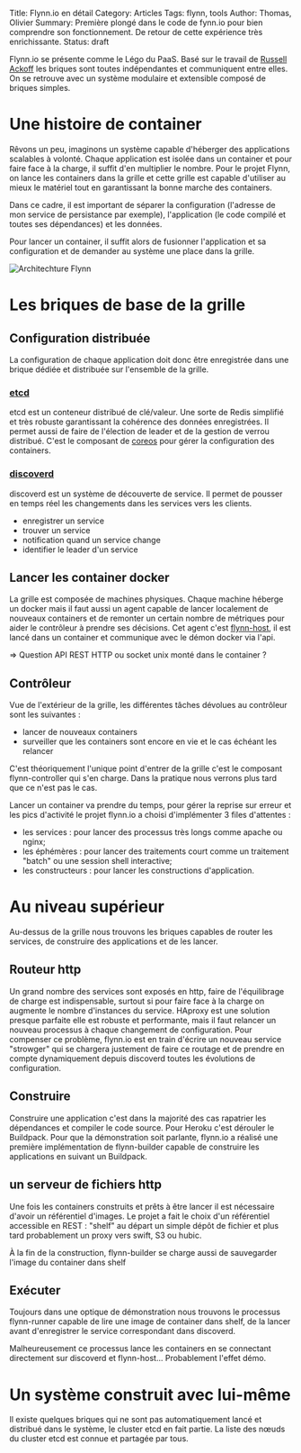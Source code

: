 Title: Flynn.io en détail
Category: Articles
Tags: flynn, tools
Author: Thomas, Olivier
Summary: Première plongé dans le code de fynn.io pour bien comprendre son fonctionnement. De retour de cette expérience très enrichissante.
Status: draft

Flynn.io se présente comme le Légo du PaaS. Basé sur le travail de 
[Russell Ackoff](http://knowledge.wharton.upenn.edu/article/idealized-design-how-bell-labs-imagined-and-created-the-telephone-system-of-the-future/)
les briques sont toutes indépendantes et communiquent entre elles. On se
retrouve avec un système modulaire et extensible composé de briques simples.


# Une histoire de container

Rêvons un peu, imaginons un système capable d'héberger des applications
scalables à volonté. Chaque application est isolée dans un container et pour
faire face à la charge, il suffit d'en multiplier le nombre. Pour le projet
Flynn, on lance les containers dans la grille et cette grille est capable
d'utiliser au mieux le matériel tout en garantissant la bonne marche des
containers.

Dans ce cadre, il est important de séparer la configuration (l'adresse de mon
service de persistance par exemple), l'application (le code compilé et toutes
ses dépendances) et les données. 

Pour lancer un container, il suffit alors de fusionner l'application et sa
configuration et de demander au système une place dans la grille.

![Architechture Flynn]({filename}/images/flynn-arch.png)
 
# Les briques de base de la grille


## Configuration distribuée

La configuration de chaque application doit donc être enregistrée dans une
brique dédiée et distribuée sur l'ensemble de la grille.


### [etcd](https://coreos.com/using-coreos/etcd/)

etcd est un conteneur distribué de clé/valeur. Une sorte de Redis simplifié et
très robuste garantissant la cohérence des données enregistrées. 
Il permet aussi de faire de l'élection de leader et de la gestion de verrou
distribué. 
C'est le composant de [coreos](https://coreos.com/) pour gérer la configuration
des containers.


### [discoverd](https://github.com/flynn/discoverd)

discoverd est un système de découverte de service. Il permet de pousser en
temps réel les changements dans les services vers les clients.

- enregistrer un service
- trouver un service
- notification quand un service change
- identifier le leader d'un service


## Lancer les container docker 

La grille est composée de machines physiques. Chaque machine héberge un docker
mais il faut aussi un agent capable de lancer localement de nouveaux containers
et de remonter un certain nombre de métriques pour aider le contrôleur à
prendre ses décisions.
Cet agent c'est [flynn-host](https://github.com/flynn/flynn-host), il est lancé
dans un container et communique avec le démon docker via l'api.

=> Question API REST HTTP ou socket unix monté dans le container ?


## Contrôleur

Vue de l'extérieur de la grille, les différentes tâches dévolues au contrôleur
sont les suivantes :

- lancer de nouveaux containers
- surveiller que les containers sont encore en vie et le cas échéant les relancer

C'est théoriquement l'unique point d'entrer de la grille c'est le composant
flynn-controller qui s'en charge. Dans la pratique nous verrons plus tard que
ce n'est pas le cas.

Lancer un container va prendre du temps, pour gérer la reprise sur erreur et
les pics d'activité le projet flynn.io a choisi d'implémenter 3 files
d'attentes : 

- les services : pour lancer des processus très longs comme apache ou nginx;
- les éphémères : pour lancer des traitements court comme un traitement "batch"
ou une session shell interactive;
- les constructeurs : pour lancer les constructions d'application.


# Au niveau supérieur

Au-dessus de la grille nous trouvons les briques capables de router les
services, de construire des applications et de les lancer.


## Routeur http
Un grand nombre des services sont exposés en http, faire de l'équilibrage de
charge est indispensable, surtout si pour faire face à la charge on augmente le
nombre d'instances du service. HAproxy est une solution presque parfaite elle est
robuste et performante, mais il faut relancer un nouveau processus à chaque
changement de configuration. 
Pour compenser ce problème, flynn.io est en train d'écrire un nouveau service
"strowger" qui se chargera justement de faire ce routage et de prendre en
compte dynamiquement depuis discoverd toutes les évolutions de configuration.


## Construire
Construire une application c'est dans la majorité des cas rapatrier les
dépendances et compiler le code source. Pour Heroku c'est dérouler le
Buildpack. 
Pour que la démonstration soit parlante, flynn.io a réalisé une première
implémentation de flynn-builder capable de construire les applications en
suivant un Buildpack.


## un serveur de fichiers http
Une fois les containers construits et prêts à être lancer il est nécessaire
d'avoir un référentiel d'images. 
Le projet a fait le choix d'un référentiel accessible en REST : "shelf" au
départ un simple dépôt de fichier et plus tard probablement un proxy vers
swift, S3 ou hubic.

À la fin de la construction, flynn-builder se charge aussi de sauvegarder
l'image du container dans shelf


## Exécuter

Toujours dans une optique de démonstration nous trouvons le processus
flynn-runner capable de lire une image de container dans shelf, de la lancer
avant d'enregistrer le service correspondant dans discoverd. 

Malheureusement ce processus lance les containers en se connectant directement
sur discoverd et flynn-host... Probablement l'effet démo.


# Un système construit avec lui-même 

Il existe quelques briques qui ne sont pas automatiquement lancé et distribué dans le
système, le cluster etcd en fait partie. La liste des nœuds du cluster etcd est
connue et partagée par tous. 

